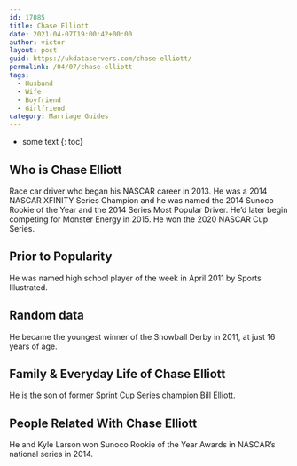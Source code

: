 ```yaml
---
id: 17085
title: Chase Elliott
date: 2021-04-07T19:00:42+00:00
author: victor
layout: post
guid: https://ukdataservers.com/chase-elliott/
permalink: /04/07/chase-elliott
tags:
  - Husband
  - Wife
  - Boyfriend
  - Girlfriend
category: Marriage Guides
---
```


* some text
{: toc}


## Who is Chase Elliott



Race car driver who began his NASCAR career in 2013. He was a 2014 NASCAR XFINITY Series Champion and he was named the 2014 Sunoco Rookie of the Year and the 2014 Series Most Popular Driver. He&#8217;d later begin competing for Monster Energy in 2015. He won the 2020 NASCAR Cup Series. 

                
                
                
## Prior to Popularity



He was named high school player of the week in April 2011 by Sports Illustrated.

                
                
                
## Random data



He became the youngest winner of the Snowball Derby in 2011, at just 16 years of age.

                
                
                
## Family & Everyday Life of Chase Elliott



He is the son of former Sprint Cup Series champion Bill Elliott.

                
                
                
## People Related With Chase Elliott



He and Kyle Larson won Sunoco Rookie of the Year Awards in NASCAR&#8217;s national series in 2014.

                
              
            
          
          
          
